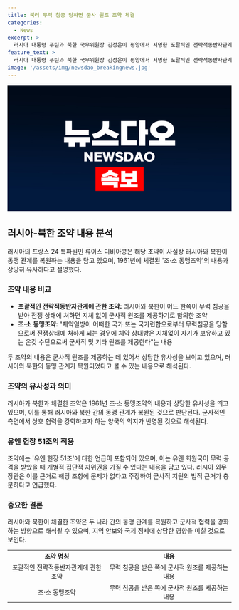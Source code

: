 ```yaml
---
title: 북러 무력 침공 당하면 군사 원조 조약 체결
categories:
  - News
excerpt: >
  러시아 대통령 푸틴과 북한 국무위원장 김정은이 평양에서 서명한 포괄적인 전략적동반자관계에 관한 조약의 제4조가 사실상 자동 군사개입과 거의 동일하다. 이에 따라 군사적 원조가 필요한 경우 지체 없이 제공하기로 합의했다. 이번 동맹 복원 선언은 28년 만에 이뤄진 것으로 보이며, 1961년에 체결된 조·소 동맹조약과 유사한 내용이 담겼다. 이에 따라 북러 간 관계가 새로운 전환점에 이른 것으로 평가된다.
feature_text: >
  러시아 대통령 푸틴과 북한 국무위원장 김정은이 평양에서 서명한 포괄적인 전략적동반자관계에 관한 조약의 제4조가 사실상 자동 군사개입과 거의 동일하다. 이에 따라 군사적 원조가 필요한 경우 지체 없이 제공하기로 합의했다. 이번 동맹 복원 선언은 28년 만에 이뤄진 것으로 보이며, 1961년에 체결된 조·소 동맹조약과 유사한 내용이 담겼다. 이에 따라 북러 간 관계가 새로운 전환점에 이른 것으로 평가된다.
image: '/assets/img/newsdao_breakingnews.jpg'
---
```


<p><img src="/assets/img/newsdao_breakingnews.jpg" alt="koreaapp 속보" /></p>

<h2 data-ke-size="size26">러시아-북한 조약 내용 분석</h2>

<p data-ke-size="size16">러시아의 프랑스 24 특파원인 류이스 디비아콩은 해당 조약이 사실상 러시아와 북한이 동맹 관계를 복원하는 내용을 담고 있으며, 1961년에 체결된 '조·소 동맹조약'의 내용과 상당히 유사하다고 설명했다.</p>

<h3><b>조약 내용 비교</b></h3>

<ul>
  <li><b>포괄적인 전략적동반자관계에 관한 조약: </b>러시아와 북한이 어느 한쪽이 무력 침공을 받아 전쟁 상태에 처하면 지체 없이 군사적 원조를 제공하기로 합의한 조약</li>
  <li><b>조·소 동맹조약: </b> "체약일방이 어떠한 국가 또는 국가련합으로부터 무력침공을 당함으로써 전쟁상태에 처하게 되는 경우에 체약 상대방은 지체없이 자기가 보유하고 있는 온갖 수단으로써 군사적 및 기타 원조를 제공한다"는 내용</li>
</ul>

<p data-ke-size="size16">두 조약의 내용은 군사적 원조를 제공하는 데 있어서 상당한 유사성을 보이고 있으며, 러시아와 북한의 동맹 관계가 복원되었다고 볼 수 있는 내용으로 해석된다.</p>

<h3><b>조약의 유사성과 의미</b></h3>

<p data-ke-size="size16">러시아가 북한과 체결한 조약은 1961년 조·소 동맹조약의 내용과 상당한 유사성을 띄고 있으며, 이를 통해 러시아와 북한 간의 동맹 관계가 복원된 것으로 판단된다. 군사적인 측면에서 상호 협력을 강화하고자 하는 양국의 의지가 반영된 것으로 해석된다.</p>

<h3><b>유엔 헌장 51조의 적용</b></h3>

<p data-ke-size="size16">조약에는 '유엔 헌장 51조'에 대한 언급이 포함되어 있으며, 이는 유엔 회원국이 무력 공격을 받았을 때 개별적·집단적 자위권을 가질 수 있다는 내용을 담고 있다. 러시아 외무장관은 이를 근거로 해당 조항에 문제가 없다고 주장하여 군사적 지원의 법적 근거가 충분하다고 언급했다.</p>

<h3><b>중요한 결론</b></h3>

<p data-ke-size="size16">러시아와 북한이 체결한 조약은 두 나라 간의 동맹 관계를 복원하고 군사적 협력을 강화하는 방향으로 해석될 수 있으며, 지역 안보와 국제 정세에 상당한 영향을 미칠 것으로 보인다.</p>

<table>
  <tr>
    <td style="text-align: center; height: 17px;"><b>조약 명칭</b></td>
    <td style="text-align: center; height: 17px;"><b>내용</b></td>
  </tr>
  <tr>
    <td style="text-align: center; height: 17px;">포괄적인 전략적동반자관계에 관한 조약</td>
    <td style="text-align: center; height: 17px;">무력 침공을 받은 쪽에 군사적 원조를 제공하는 내용</td>
  </tr>
  <tr>
    <td style="text-align: center; height: 17px;">조·소 동맹조약</td>
    <td style="text-align: center; height: 17px;">무력 침공을 받은 쪽에 군사적 원조를 제공하는 내용</td>
  </tr>
</table>

<p data-ke-size="size16">&nbsp;</p>


